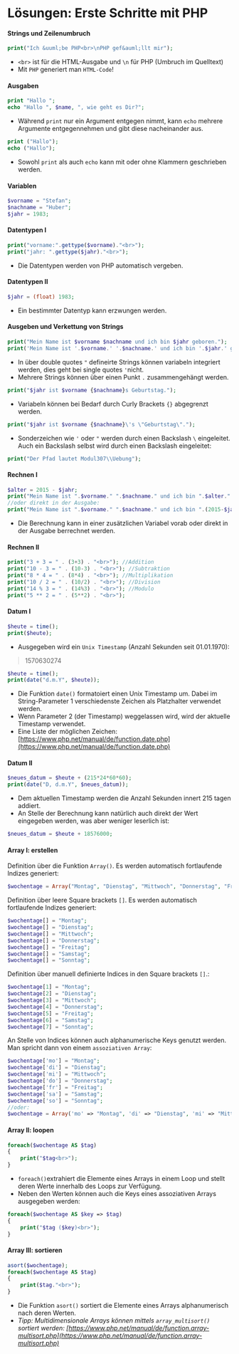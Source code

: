 # Lösungen: Erste Schritte mit PHP
#### Strings und Zeilenumbruch

```php
print("Ich &uuml;be PHP<br>\nPHP gef&auml;llt mir");   
```
- `<br>` ist für die HTML-Ausgabe und `\n` für PHP (Umbruch im Quelltext)
- Mit `PHP` generiert man `HTML-Code`!

#### Ausgaben
```php
print "Hallo ";
echo "Hallo ", $name, ", wie geht es Dir?";
```
- Während `print` nur ein Argument entgegen nimmt, kann `echo` mehrere Argumente entgegennehmen und gibt diese nacheinander aus.
```php
print ("Hallo");
echo ("Hallo");
```
- Sowohl `print` als auch `echo` kann mit oder ohne Klammern geschrieben werden.

#### Variablen
```php
$vorname = "Stefan";
$nachname = "Huber";
$jahr = 1983;
```

#### Datentypen I
```php
print("vorname:".gettype($vorname)."<br>");
print("jahr: ".gettype($jahr)."<br>");
```
- Die Datentypen werden von PHP automatisch vergeben. 

#### Datentypen II

```php
$jahr = (float) 1983;
```
- Ein bestimmter Datentyp kann erzwungen werden. 


#### Ausgeben und Verkettung von Strings

```php
print("Mein Name ist $vorname $nachname und ich bin $jahr geboren.");
print('Mein Name ist '.$vorname.' '.$nachname.' und ich bin '.$jahr.' geboren.<br>');
```
- In über double quotes `"` defineirte Strings können variabeln integriert werden, dies geht bei single quotes `'`nicht.
-  Mehrere Strings können über einen Punkt `.` zusammengehängt werden. 
```php
print("$jahr ist $vorname {$nachname}s Geburtstag.");
```
- Variabeln können bei Bedarf durch Curly Brackets `{}` abgegrenzt werden.
```php
print("$jahr ist $vorname {$nachname}\'s \"Geburtstag\".");
```
- Sonderzeichen wie `'` oder `"` werden durch einen Backslash `\` eingeleitet. Auch ein Backslash selbst wird durch einen Backslash eingeleitet: 
```php
print("Der Pfad lautet Modul307\\Uebung");
```
#### Rechnen I

```php
$alter = 2015 - $jahr;
print("Mein Name ist ".$vorname." ".$nachname." und ich bin ".$alter." Jahre alt.<br>");
//oder direkt in der Ausgabe:
print("Mein Name ist ".$vorname." ".$nachname." und ich bin ".(2015-$jahr)." Jahre alt.<br>");
```
- Die Berechnung kann in einer zusätzlichen Variabel vorab oder direkt in der Ausgabe berrechnet werden.
  
#### Rechnen II
```php
print("3 + 3 = " . (3+3) . "<br>"); //Addition
print("10 - 3 = " . (10-3) . "<br>"); //Subtraktion
print("8 * 4 = " . (8*4) . "<br>"); //Multiplikation
print("10 / 2 = " . (10/2) . "<br>"); //Division
print("14 % 3 = " . (14%3) . "<br>"); //Modulo
print("5 ** 2 = " . (5**2) . "<br>"); 
```

#### Datum I
```php
$heute = time();
print($heute);
```
- Ausgegeben wird ein `Unix Timestamp` (Anzahl Sekunden seit 01.01.1970):
> 1570630274
```php
$heute = time();
print(date("d.m.Y", $heute));
```
- Die Funktion `date()` formatoiert einen Unix Timestamp um. Dabei im String-Parameter 1   verschiedenste Zeichen als Platzhalter verwendet werden.
- Wenn Parameter 2 (der Timestamp) weggelassen wird, wird der aktuelle Timestamp verwendet.
- Eine Liste der möglichen Zeichen: [https://www.php.net/manual/de/function.date.php](https://www.php.net/manual/de/function.date.php)

#### Datum II
```php
$neues_datum = $heute + (215*24*60*60);
print(date("D, d.m.Y", $neues_datum));
```
- Dem aktuellen Timestamp werden die Anzahl Sekunden innert 215 tagen addiert.
- An Stelle der Berechnung kann natürlich auch direkt der Wert eingegeben werden, was aber weniger leserlich ist:
```php
$neues_datum = $heute + 18576000;
```
 
#### Array I: erstellen
Definition über die Funktion `Array()`. Es werden automatisch fortlaufende Indizes generiert:
```php
$wochentage = Array("Montag", "Dienstag", "Mittwoch", "Donnerstag", "Freitag", "Samstag", "Sonntag");
```
Definition über leere Square brackets `[]`. Es werden automatisch fortlaufende Indizes generiert:
```php
$wochentage[] = "Montag";
$wochentage[] = "Dienstag";
$wochentage[] = "Mittwoch";
$wochentage[] = "Donnerstag";
$wochentage[] = "Freitag";
$wochentage[] = "Samstag";
$wochentage[] = "Sonntag";
```
Definition über manuell definierte Indices in den Square brackets `[]`.:
```php
$wochentage[1] = "Montag";
$wochentage[2] = "Dienstag";
$wochentage[3] = "Mittwoch";
$wochentage[4] = "Donnerstag";
$wochentage[5] = "Freitag";
$wochentage[6] = "Samstag";
$wochentage[7] = "Sonntag";
```
An Stelle von Indices können auch alphanumerische Keys genutzt werden. Man spricht dann von einem `assoziativen Array`:
```php
$wochentage['mo'] = "Montag";
$wochentage['di'] = "Dienstag";
$wochentage['mi'] = "Mittwoch";
$wochentage['do'] = "Donnerstag";
$wochentage['fr'] = "Freitag";
$wochentage['sa'] = "Samstag";
$wochentage['so'] = "Sonntag";
//oder:
$wochentage = Array('mo' => "Montag", 'di' => "Dienstag", 'mi' => "Mittwoch", 'do' => "Donnerstag", 'fr' => "Freitag", 'sa' => "Samstag", 'so' => "Sonntag");
```

#### Array II: loopen
```php
foreach($wochentage AS $tag)
{
	print("$tag<br>");
}
```
- `foreach()`extrahiert die Elemente eines Arrays in einem Loop und stellt deren Werte innerhalb des Loops zur Verfügung.
- Neben den Werten können auch die Keys eines assoziativen Arrays ausgegeben werden:
```php
foreach($wochentage AS $key => $tag)
{
	print("$tag ($key)<br>");
}
```
 
#### Array III: sortieren

```php
asort($wochentage);
foreach($wochentage AS $tag)
{
	print($tag."<br>");
}
```
- Die Funktion `asort()` sortiert die Elemente eines Arrays alphanumerisch nach deren Werten.
- *Tipp: Multidimensionale Arrays können mittels `array_multisort()` sortiert werden: [https://www.php.net/manual/de/function.array-multisort.php](https://www.php.net/manual/de/function.array-multisort.php)*  


<!--stackedit_data:
eyJoaXN0b3J5IjpbMTA2NDA4NzYwNSwxNTEwNzY5NDRdfQ==
-->